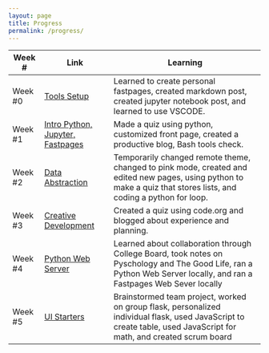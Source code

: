 ```yaml
---
layout: page
title: Progress
permalink: /progress/
---
```


| Week # | Link | Learning |
| --- | --- | --- |
| Week #0 | [Tools Setup](https://github.com/clairehzhao/claire/issues/2#issue-1345390319) | Learned to create personal fastpages, created markdown post, created jupyter notebook post, and learned to use VSCODE. |
| Week #1 | [Intro Python, Jupyter, Fastpages](https://github.com/clairehzhao/claire/issues/4#issue-1353489271) | Made a quiz using python, customized front page, created a productive blog, Bash tools check. |
| Week #2 | [Data Abstraction](https://github.com/clairehzhao/claire/issues/5#issue-1362608573) | Temporarily changed remote theme, changed to pink mode, created and edited new pages, using python to make a quiz that stores lists, and coding a python for loop. |
| Week #3 | [Creative Development](https://github.com/clairehzhao/claire/issues/6#issue-1369089790) | Created a quiz using code.org and blogged about experience and planning. |
| Week #4 | [Python Web Server](https://github.com/clairehzhao/claire/issues/7) | Learned about collaboration through College Board, took notes on Pyschology and The Good Life, ran a Python Web Server locally, and ran a Fastpages Web Sever locally
| Week #5 | [UI Starters](https://github.com/clairehzhao/claire/issues/8) | Brainstormed team project, worked on group flask, personalized individual flask, used JavaScript to create table, used JavaScript for math, and created scrum board
